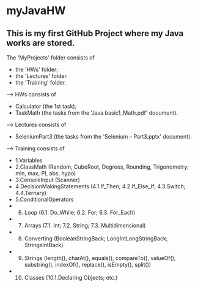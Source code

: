 # myJavaHW
This is my first GitHub Project where my Java works are stored.
-----------
The 'MyProjects' folder consists of 
- the 'HWs' folder;
- the 'Lectures' folder.
- the 'Training' folder.


--> HWs consists of
- Calculator (the 1st task);
- TaskMath (the tasks from the 'Java basic1_Math.pdf' document).


--> Lectures consists of
- SeleniumPart3 (the tasks from the 'Selenium – Part3.pptx' document).

--> Training consists of
- 1.Variables
- 2.ClassMath (Random, CubeRoot, Degrees, Rounding, Trigonometry; min, max, PI, abs, hypo)
- 3.ConsoleInput (Scanner)
- 4.DecisionMakingStatements (4.1.If_Then; 4.2.If_Else_If; 4.3.Switch; 4.4.Ternary)
- 5.ConditionalOperators	
- 6. Loop (6.1. Do_While; 6.2. For; 6.3. For_Each)
- 7. Arrays (7.1. Int; 7.2. String; 7.3. Multidimensional)
- 8. Converting (BooleanStringBack; LongIntLongStringBack; StringsIntBack)
- 9. Strings (length(), charAt(), equals(), compareTo(), valueOf(); substring(), indexOf(), replace(), isEmpty(), split())
- 10. Classes (10.1.Declaring Objects; etc.)


